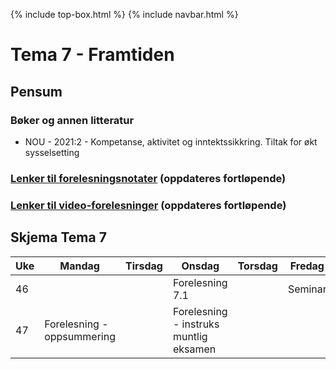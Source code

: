
{% include top-box.html %} <!-- Kode for å inkludere boksen på toppen av siden. Se _config.yml for å gjøre endringer. -->
{% include navbar.html %} <!-- Kode for navigasjonsmeny. Se navbar.html for å gjøre endringer. -->
<!-- Gjør endringer under her -->

# Tema 7 - Framtiden

## Pensum
### Bøker og annen litteratur
* NOU - 2021:2 - Kompetanse, aktivitet og inntektssikkring. Tiltak for økt sysselsetting

### [Lenker til forelesningsnotater](forelesninger.md#f_t7) (oppdateres fortløpende)

### [Lenker til video-forelesninger](video.md#v_t7) (oppdateres fortløpende)

## Skjema Tema 7

| Uke | Mandag | Tirsdag | Onsdag | Torsdag | Fredag |
| --- | ------ | ------- | ------ | ------- | ------ |
| 46 |  |  | Forelesning 7.1 |  | Seminar|
| 47 | Forelesning - oppsummering | | Forelesning - instruks muntlig eksamen| | |
